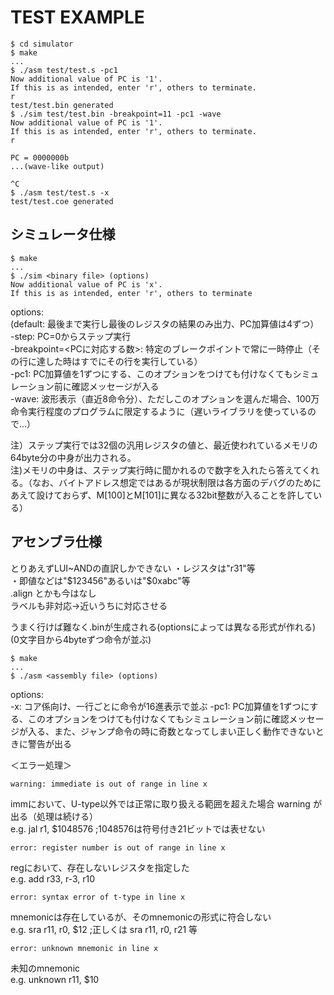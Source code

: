 # TEST EXAMPLE

    $ cd simulator
    $ make
    ...
    $ ./asm test/test.s -pc1
    Now additional value of PC is '1'.
    If this is as intended, enter 'r', others to terminate.
    r
    test/test.bin generated
    $ ./sim test/test.bin -breakpoint=11 -pc1 -wave
    Now additional value of PC is '1'.
    If this is as intended, enter 'r', others to terminate.
    r

    PC = 0000000b
    ...(wave-like output)

    ^C
    $ ./asm test/test.s -x
    test/test.coe generated

## シミュレータ仕様

    $ make
    ...
    $ ./sim <binary file> (options)
    Now additional value of PC is 'x'.
    If this is as intended, enter 'r', others to terminate


options:  
(default: 最後まで実行し最後のレジスタの結果のみ出力、PC加算値は4ずつ）  
-step: PC=0からステップ実行  
-breakpoint=<PCに対応する数>: 特定のブレークポイントで常に一時停止（その行に達した時はすでにその行を実行している）  
-pc1: PC加算値を1ずつにする、このオプションをつけても付けなくてもシミュレーション前に確認メッセージが入る  
-wave: 波形表示（直近8命令分）、ただしこのオプションを選んだ場合、100万命令実行程度のプログラムに限定するように（遅いライブラリを使っているので…）  

注）ステップ実行では32個の汎用レジスタの値と、最近使われているメモリの64byte分の中身が出力される。  
注)メモリの中身は、ステップ実行時に聞かれるので数字を入れたら答えてくれる。（なお、バイトアドレス想定ではあるが現状制限は各方面のデバグのためにあえて設けておらず、M[100]とM[101]に異なる32bit整数が入ることを許している）

## アセンブラ仕様

とりあえずLUI~ANDの直訳しかできない
・レジスタは"r31"等  
・即値などは"$123456"あるいは"$0xabc"等  
.align とかも今はなし  
ラベルも非対応→近いうちに対応させる  

うまく行けば難なく.binが生成される(optionsによっては異なる形式が作れる)  
(0文字目から4byteずつ命令が並ぶ)

    $ make
    ...
    $ ./asm <assembly file> (options)

options:  
-x: コア係向け、一行ごとに命令が16進表示で並ぶ
-pc1: PC加算値を1ずつにする、このオプションをつけても付けなくてもシミュレーション前に確認メッセージが入る、また、ジャンプ命令の時に奇数となってしまい正しく動作できないときに警告が出る

＜エラー処理＞

    warning: immediate is out of range in line x

immにおいて、U-type以外では正常に取り扱える範囲を超えた場合 warning が出る（処理は続ける）  
e.g. jal r1, $1048576  ;1048576は符号付き21ビットでは表せない

    error: register number is out of range in line x

regにおいて、存在しないレジスタを指定した  
e.g. add r33, r-3, r10

    error: syntax error of t-type in line x

mnemonicは存在しているが、そのmnemonicの形式に符合しない  
e.g. sra r11, r0, $12  ;正しくは sra r11, r0, r21 等

    error: unknown mnemonic in line x

未知のmnemonic  
e.g. unknown r11, $10
